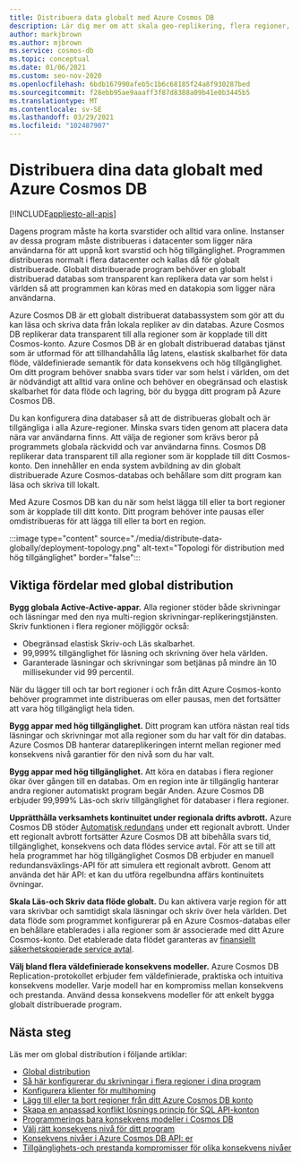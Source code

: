 ```yaml
---
title: Distribuera data globalt med Azure Cosmos DB
description: Lär dig mer om att skala geo-replikering, flera regioner, redundans och återställning av data med globala databaser från Azure Cosmos DB, en globalt distribuerad databas tjänst för flera data modeller.
author: markjbrown
ms.author: mjbrown
ms.service: cosmos-db
ms.topic: conceptual
ms.date: 01/06/2021
ms.custom: seo-nov-2020
ms.openlocfilehash: 6bdb167990afeb5c1b6c68185f24a8f930287bed
ms.sourcegitcommit: f28ebb95ae9aaaff3f87d8388a09b41e0b3445b5
ms.translationtype: MT
ms.contentlocale: sv-SE
ms.lasthandoff: 03/29/2021
ms.locfileid: "102487907"
---
```

# <a name="distribute-your-data-globally-with-azure-cosmos-db"></a>Distribuera dina data globalt med Azure Cosmos DB
[!INCLUDE[appliesto-all-apis](includes/appliesto-all-apis.md)]

Dagens program måste ha korta svarstider och alltid vara online. Instanser av dessa program måste distribueras i datacenter som ligger nära användarna för att uppnå kort svarstid och hög tillgänglighet. Programmen distribueras normalt i flera datacenter och kallas då för globalt distribuerade. Globalt distribuerade program behöver en globalt distribuerad databas som transparent kan replikera data var som helst i världen så att programmen kan köras med en datakopia som ligger nära användarna. 

Azure Cosmos DB är ett globalt distribuerat databassystem som gör att du kan läsa och skriva data från lokala repliker av din databas. Azure Cosmos DB replikerar data transparent till alla regioner som är kopplade till ditt Cosmos-konto. Azure Cosmos DB är en globalt distribuerad databas tjänst som är utformad för att tillhandahålla låg latens, elastisk skalbarhet för data flöde, väldefinierade semantik för data konsekvens och hög tillgänglighet. Om ditt program behöver snabba svars tider var som helst i världen, om det är nödvändigt att alltid vara online och behöver en obegränsad och elastisk skalbarhet för data flöde och lagring, bör du bygga ditt program på Azure Cosmos DB.

Du kan konfigurera dina databaser så att de distribueras globalt och är tillgängliga i alla Azure-regioner. Minska svars tiden genom att placera data nära var användarna finns. Att välja de regioner som krävs beror på programmets globala räckvidd och var användarna finns. Cosmos DB replikerar data transparent till alla regioner som är kopplade till ditt Cosmos-konto. Den innehåller en enda system avbildning av din globalt distribuerade Azure Cosmos-databas och behållare som ditt program kan läsa och skriva till lokalt.

Med Azure Cosmos DB kan du när som helst lägga till eller ta bort regioner som är kopplade till ditt konto. Ditt program behöver inte pausas eller omdistribueras för att lägga till eller ta bort en region.

:::image type="content" source="./media/distribute-data-globally/deployment-topology.png" alt-text="Topologi för distribution med hög tillgänglighet" border="false":::

## <a name="key-benefits-of-global-distribution"></a>Viktiga fördelar med global distribution

**Bygg globala Active-Active-appar.** Alla regioner stöder både skrivningar och läsningar med den nya multi-region skrivningar-replikeringstjänsten. Skriv funktionen i flera regioner möjliggör också:

- Obegränsad elastisk Skriv-och Läs skalbarhet.
- 99,999% tillgänglighet för läsning och skrivning över hela världen.
- Garanterade läsningar och skrivningar som betjänas på mindre än 10 millisekunder vid 99 percentil.

När du lägger till och tar bort regioner i och från ditt Azure Cosmos-konto behöver programmet inte distribueras om eller pausas, men det fortsätter att vara hög tillgängligt hela tiden.

**Bygg appar med hög tillgänglighet.** Ditt program kan utföra nästan real tids läsningar och skrivningar mot alla regioner som du har valt för din databas. Azure Cosmos DB hanterar datareplikeringen internt mellan regioner med konsekvens nivå garantier för den nivå som du har valt.

**Bygg appar med hög tillgänglighet.** Att köra en databas i flera regioner ökar över gången till en databas. Om en region inte är tillgänglig hanterar andra regioner automatiskt program begär Anden. Azure Cosmos DB erbjuder 99,999% Läs-och skriv tillgänglighet för databaser i flera regioner.

**Upprätthålla verksamhets kontinuitet under regionala drifts avbrott.** Azure Cosmos DB stöder [Automatisk redundans](how-to-manage-database-account.md#automatic-failover) under ett regionalt avbrott. Under ett regionalt avbrott fortsätter Azure Cosmos DB att bibehålla svars tid, tillgänglighet, konsekvens och data flödes service avtal. För att se till att hela programmet har hög tillgänglighet Cosmos DB erbjuder en manuell redundansväxlings-API för att simulera ett regionalt avbrott. Genom att använda det här API: et kan du utföra regelbundna affärs kontinuitets övningar.

**Skala Läs-och Skriv data flöde globalt.** Du kan aktivera varje region för att vara skrivbar och samtidigt skala läsningar och skriv över hela världen. Det data flöde som programmet konfigurerar på en Azure Cosmos-databas eller en behållare etablerades i alla regioner som är associerade med ditt Azure Cosmos-konto. Det etablerade data flödet garanteras av [finansiellt säkerhetskopierade service avtal](https://azure.microsoft.com/support/legal/sla/cosmos-db/v1_3/).

**Välj bland flera väldefinierade konsekvens modeller.** Azure Cosmos DB Replication-protokollet erbjuder fem väldefinierade, praktiska och intuitiva konsekvens modeller. Varje modell har en kompromiss mellan konsekvens och prestanda. Använd dessa konsekvens modeller för att enkelt bygga globalt distribuerade program.

## <a name="next-steps"></a><a id="Next Steps"></a>Nästa steg

Läs mer om global distribution i följande artiklar:

* [Global distribution](global-dist-under-the-hood.md)
* [Så här konfigurerar du skrivningar i flera regioner i dina program](how-to-multi-master.md)
* [Konfigurera klienter för multihoming](how-to-manage-database-account.md#configure-multiple-write-regions)
* [Lägg till eller ta bort regioner från ditt Azure Cosmos DB konto](how-to-manage-database-account.md#addremove-regions-from-your-database-account)
* [Skapa en anpassad konflikt lösnings princip för SQL API-konton](how-to-manage-conflicts.md#create-a-custom-conflict-resolution-policy)
* [Programmerings bara konsekvens modeller i Cosmos DB](consistency-levels.md)
* [Välj rätt konsekvens nivå för ditt program](./consistency-levels.md)
* [Konsekvens nivåer i Azure Cosmos DB API: er](./consistency-levels.md)
* [Tillgänglighets-och prestanda kompromisser för olika konsekvens nivåer](./consistency-levels.md)